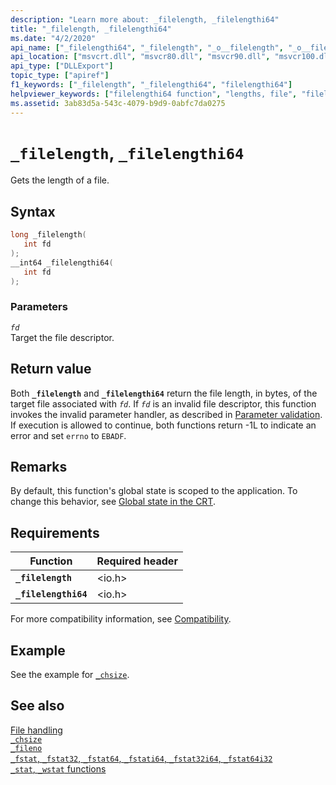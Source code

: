 ```yaml
---
description: "Learn more about: _filelength, _filelengthi64"
title: "_filelength, _filelengthi64"
ms.date: "4/2/2020"
api_name: ["_filelengthi64", "_filelength", "_o__filelength", "_o__filelengthi64"]
api_location: ["msvcrt.dll", "msvcr80.dll", "msvcr90.dll", "msvcr100.dll", "msvcr100_clr0400.dll", "msvcr110.dll", "msvcr110_clr0400.dll", "msvcr120.dll", "msvcr120_clr0400.dll", "ucrtbase.dll", "api-ms-win-crt-stdio-l1-1-0.dll", "api-ms-win-crt-private-l1-1-0.dll"]
api_type: ["DLLExport"]
topic_type: ["apiref"]
f1_keywords: ["_filelength", "_filelengthi64", "filelengthi64"]
helpviewer_keywords: ["filelengthi64 function", "lengths, file", "filelength function", "_filelength function", "files [C++], length", "_filelengthi64 function"]
ms.assetid: 3ab83d5a-543c-4079-b9d9-0abfc7da0275
---
```

# `_filelength`, `_filelengthi64`

Gets the length of a file.

## Syntax

```C
long _filelength(
   int fd
);
__int64 _filelengthi64(
   int fd
);
```

### Parameters

*`fd`*\
Target the file descriptor.

## Return value

Both **`_filelength`** and **`_filelengthi64`** return the file length, in bytes, of the target file associated with *`fd`*. If *`fd`* is an invalid file descriptor, this function invokes the invalid parameter handler, as described in [Parameter validation](../parameter-validation.md). If execution is allowed to continue, both functions return -1L to indicate an error and set `errno` to `EBADF`.

## Remarks

By default, this function's global state is scoped to the application. To change this behavior, see [Global state in the CRT](../global-state.md).

## Requirements

| Function | Required header |
|---|---|
| **`_filelength`** | \<io.h> |
| **`_filelengthi64`** | \<io.h> |

For more compatibility information, see [Compatibility](../compatibility.md).

## Example

See the example for [`_chsize`](chsize.md).

## See also

[File handling](../file-handling.md)\
[`_chsize`](chsize.md)\
[`_fileno`](fileno.md)\
[`_fstat`, `_fstat32`, `_fstat64`, `_fstati64`, `_fstat32i64`, `_fstat64i32`](fstat-fstat32-fstat64-fstati64-fstat32i64-fstat64i32.md)\
[`_stat`, `_wstat` functions](stat-functions.md)
